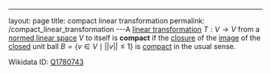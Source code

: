 ---
 layout: page
 title: compact linear transformation
 permalink: /compact_linear_transformation
---A [linear transformation](https://defsmath.github.io/DefsMath/linear_transformation) $T:V\to V$ from a [normed linear space](https://defsmath.github.io/DefsMath/normed_linear_space) $V$ to itself is **compact** if the [closure](https://defsmath.github.io/DefsMath/closure) of the [image](https://defsmath.github.io/DefsMath/image) of the [closed](https://defsmath.github.io/DefsMath/closed) unit ball $B = \{v \in V \mid ||v|| \leq 1\}$ is [compact](https://defsmath.github.io/DefsMath/compact) in the usual sense.

Wikidata ID: [Q1780743](https://www.wikidata.org/wiki/Q1780743)